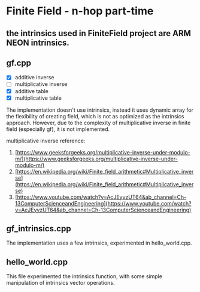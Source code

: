 # Finite Field - n-hop part-time

## the intrinsics used in FiniteField project are ARM NEON intrinsics.

## gf.cpp
- [x] additive inverse
- [ ] multiplicative inverse
- [x] additive table
- [x] multiplicative table

The implementation doesn't use intrinsics, instead it uses dynamic array for the flexibility of creating field, which is not as optimized as the intrinsics approach. However, due to the complexity of multiplicative inverse in finite field (especially gf), it is not implemented.

multiplicative inverse reference:
1. [https://www.geeksforgeeks.org/multiplicative-inverse-under-modulo-m/](https://www.geeksforgeeks.org/multiplicative-inverse-under-modulo-m/)
2. [https://en.wikipedia.org/wiki/Finite_field_arithmetic#Multiplicative_inverse](https://en.wikipedia.org/wiki/Finite_field_arithmetic#Multiplicative_inverse)
3. [https://www.youtube.com/watch?v=AcJEyvzUT64&ab_channel=Ch-13ComputerScienceandEngineering](https://www.youtube.com/watch?v=AcJEyvzUT64&ab_channel=Ch-13ComputerScienceandEngineering)

## gf_intrinsics.cpp
The implementation uses a few intrinsics, experimented in hello_world.cpp.

## hello_world.cpp
This file experimented the intrinsics function, with some simple manipulation of intrinsics vector operations.
